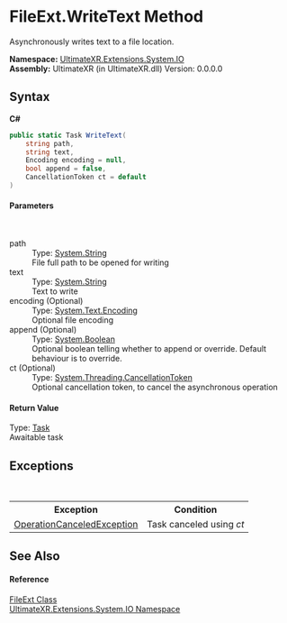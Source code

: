# FileExt.WriteText Method 
 

Asynchronously writes text to a file location.

**Namespace:**&nbsp;<a href="N_UltimateXR_Extensions_System_IO">UltimateXR.Extensions.System.IO</a><br />**Assembly:**&nbsp;UltimateXR (in UltimateXR.dll) Version: 0.0.0.0

## Syntax

**C#**<br />
``` C#
public static Task WriteText(
	string path,
	string text,
	Encoding encoding = null,
	bool append = false,
	CancellationToken ct = default
)
```


#### Parameters
&nbsp;<dl><dt>path</dt><dd>Type: <a href="https://docs.microsoft.com/dotnet/api/system.string" target="_blank" rel="noopener noreferrer">System.String</a><br />File full path to be opened for writing</dd><dt>text</dt><dd>Type: <a href="https://docs.microsoft.com/dotnet/api/system.string" target="_blank" rel="noopener noreferrer">System.String</a><br />Text to write</dd><dt>encoding (Optional)</dt><dd>Type: <a href="https://docs.microsoft.com/dotnet/api/system.text.encoding" target="_blank" rel="noopener noreferrer">System.Text.Encoding</a><br />Optional file encoding</dd><dt>append (Optional)</dt><dd>Type: <a href="https://docs.microsoft.com/dotnet/api/system.boolean" target="_blank" rel="noopener noreferrer">System.Boolean</a><br />Optional boolean telling whether to append or override. Default behaviour is to override.</dd><dt>ct (Optional)</dt><dd>Type: <a href="https://docs.microsoft.com/dotnet/api/system.threading.cancellationtoken" target="_blank" rel="noopener noreferrer">System.Threading.CancellationToken</a><br />Optional cancellation token, to cancel the asynchronous operation</dd></dl>

#### Return Value
Type: <a href="https://docs.microsoft.com/dotnet/api/system.threading.tasks.task" target="_blank" rel="noopener noreferrer">Task</a><br />Awaitable task

## Exceptions
&nbsp;<table><tr><th>Exception</th><th>Condition</th></tr><tr><td><a href="https://docs.microsoft.com/dotnet/api/system.operationcanceledexception" target="_blank" rel="noopener noreferrer">OperationCanceledException</a></td><td>Task canceled using *ct*</td></tr></table>

## See Also


#### Reference
<a href="T_UltimateXR_Extensions_System_IO_FileExt">FileExt Class</a><br /><a href="N_UltimateXR_Extensions_System_IO">UltimateXR.Extensions.System.IO Namespace</a><br />